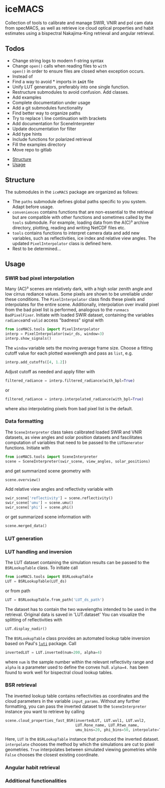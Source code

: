 # iceMACS
Collection of tools to calibrate and manage SWIR, VNIR and pol cam data from specMACS, as well as retrieve ice cloud optical properties and habit estimates using a bispectral Nakajima-King retrieval and angular retrieval. 

## Todos
* Change string logs to modern f-string syntax
* Change <code>open()</code> calls when reading files to <code>with open()</code> in order to ensure files are closed when exception occurs.
* Instead of 
* Find a way to avoid * imports in <code>__init__</code> file
* Unify LUT generators, preferably into one single function.
* Restructure submodules to avoid confusion. Add classes.
* Add examples
* Complete documentation under usage
* Add a git submodules functionality
* Find better way to organize paths
* Try to replace \ line continuation with brackets
* Add documentation for SceneInterpreter
* Update documentation for filter
* Add type hints
* Include functions for polarized retrieval
* Fill the examples directory
* Move repo to gitlab

- [Structure](#-structure)
- [Usage](#-usage)

## Structure
The submodules in the `iceMACS` package are organized as follows:

* The `paths` submodule defines global paths specific to you system. Adapt before usage.
* `conveniences` contains functions that are non-essential to the retrieval but
are compatible with other functions and sometimes called by the `tools` 
submodule. For example, loading data from the A(C)³ archive directory, plotting, reading and writing NetCDF files etc.
* `tools` contains functions to interpret camera data and add new variables, 
such as reflectivities, ice index and relative view angles. The updated `PixelInterpolator` class is defined here.
* Rest to be determined...


## Usage

### SWIR bad pixel interpolation
Many (AC)³ scenes are relatively dark, with a high solar zenith angle and low cirrus rediance values. Some pixels are shown to be unreliable under these conditions. The `PixelInterpolator` class finds these pixels and interpolates for the entire scene. Additionally, interpolation over invalid pixel from the bad pixel list is performed, analogous to the `runmacs` `BadPixelFixer`.
Initiate with loaded SWIR dataset, containing the variables `radiance`and `valid` access "badness" signal with

```python
from iceMACS.tools import PixelInterpolator
interp = PixelInterpolator(swir_ds, window=3)
interp.show_signals()
```

The `window` variable sets the moving average frame size. Choose a fitting cutoff value for each plotted wavelength and pass as `list`, e.g.

```python
interp.add_cutoffs([4, 1.2])
```

Adjust cutoff as needed and apply filter with 

```python
filtered_radiance = interp.filtered_radiance(with_bpl=True)
```

or

```python
filtered_radiance = interp.interpolated_radiance(with_bpl=True)
```

where also interpolating pixels from bad pixel list is the default. 

### Data formatting
The `SceneInterpreter` class takes calibrated loaded SWIR and VNIR datasets, as view angles and solar position datasets and fascilitates computation of variables that need to be passed to the `LUTGenerator` functions. Initiate with

```python
from iceMACS.tools import SceneInterpreter
scene = SceneInterpreter(swir_scene, view_angles, solar_positions)
```

and get summarized scene geometry with 
``` python
scene.overview()
```

Add relative view angles and reflectivity variable with

```python
swir_scene['reflectivity'] = scene.reflectivity()
swir_scene['umu'] = scene.umu()
swir_scene['phi'] = scene.phi()
```

or get summarized scene information with 

```python
scene.merged_data()
```

### LUT generation

### LUT handling and inversion

The LUT dataset containing the simulation results can be passed to the `BSRLookupTable` class. To initiate call

```python
from iceMACS.tools import BSRLookupTable
LUT = BSRLookupTable(LUT_ds)
```

or from path

```python
LUT = BSRLookupTable.from_path('LUT_ds_path')
```

The dataset has to contain the two wavelengths intended to be used in the retrieval. Original data is saved in 'LUT.dataset' You can visualize the splitting of reflectivities with 

```python
LUT.display_nadir()
```

The `BSRLookupTable` class provides an automated lookup table inversion based on Paul's [`luti`](https://github.com/Ockenfuss/luti) package. Call

```python
invertedLUT = LUT.inverted(num=200, alpha=4)
```
where `num` is the sample number within the relevant reflectivity range and `alpha` is a parameter used to define the convex hull. `alpha=4.` has been found to work well for bispectral cloud lookup tables.

### BSR retrieval

The inverted lookup table contains reflectivities as coordinates and the cloud parameters in the variable `input_params`. Without any further formatting, you can pass the inverted dataset to the `SceneInterpreter` instance you want to retrieve by calling

```python
scene.cloud_properties_fast_BSR(invertedLUT, LUT.wvl1, LUT.wvl2, 
                                LUT.Rone_name, LUT.Rtwo_name, 
                                umu_bins=20, phi_bins=50, interpolate=True)
```

Here, `LUT` is the `BSRLookupTable` instance that produced the inverted dataset. `interpolate` chooses the method by which the simulations are cut to pixel geometries. `True` interpolates between simulated viewing geometries while `False` chooses the closest existing coordinate.

### Angular habit retrieval

### Additional functionalities
